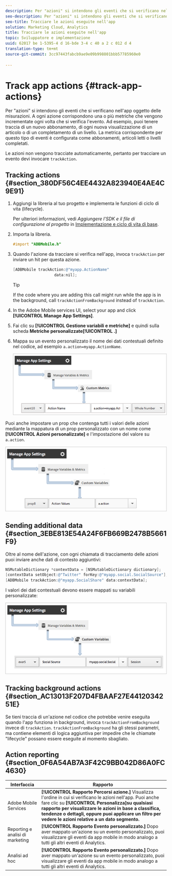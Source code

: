 ```yaml
---
description: Per "azioni" si intendono gli eventi che si verificano nell'app oggetto delle misurazioni. A ogni azione corrispondono una o più metriche che vengono incrementate ogni volta che si verifica l'evento. Ad esempio, puoi tenere traccia di un nuovo abbonamento, di ogni nuova visualizzazione di un articolo o di un completamento di un livello. La metrica corrispondente per questo tipo di eventi è configurata come abbonamenti, articoli letti o livelli completati.
seo-description: Per "azioni" si intendono gli eventi che si verificano nell'app oggetto delle misurazioni. A ogni azione corrispondono una o più metriche che vengono incrementate ogni volta che si verifica l'evento. Ad esempio, puoi tenere traccia di un nuovo abbonamento, di ogni nuova visualizzazione di un articolo o di un completamento di un livello. La metrica corrispondente per questo tipo di eventi è configurata come abbonamenti, articoli letti o livelli completati.
seo-title: Tracciare le azioni eseguite nell'app
solution: Marketing Cloud, Analytics
title: Tracciare le azioni eseguite nell'app
topic: Sviluppatore e implementazione
uuid: 62017 be 1-5395-4 d 16-bde 3-4 c 40 a 2 c 012 d 4
translation-type: tm+mt
source-git-commit: 3cc97443fabcb9ae9e09b998801bbb57785960e0

---
```



# Track app actions {#track-app-actions}

Per "azioni" si intendono gli eventi che si verificano nell'app oggetto delle misurazioni. A ogni azione corrispondono una o più metriche che vengono incrementate ogni volta che si verifica l'evento. Ad esempio, puoi tenere traccia di un nuovo abbonamento, di ogni nuova visualizzazione di un articolo o di un completamento di un livello. La metrica corrispondente per questo tipo di eventi è configurata come abbonamenti, articoli letti o livelli completati.

Le azioni non vengono tracciate automaticamente, pertanto per tracciare un evento devi invocare `trackAction`.

## Tracking actions {#section_380DF56C4EE4432A823940E4AE4C9E91}

1. Aggiungi la libreria al tuo progetto e implementa le funzioni di ciclo di vita (lifecycle).

   Per ulteriori informazioni, vedi *Aggiungere l'SDK e il file di configurazione al progetto* in [Implementazione e ciclo di vita di base](/help/ios/getting-started/dev-qs.md).
1. Importa la libreria.

   ```objective-c
   #import "ADBMobile.h"
   ```

1. Quando l'azione da tracciare si verifica nell'app, invoca `trackAction` per inviare un hit per questa azione.

   ```objective-c
   [ADBMobile trackAction:@"myapp.ActionName"  
                     data:nil];
   ```

   >[!TIP]
   >
   >If the code where you are adding this call might run while the app is in the background, call `trackActionFromBackground` instead of `trackAction`.

1. In the Adobe Mobile services UI, select your app and click **[!UICONTROL Manage App Settings]**.

1. Fai clic su **[!UICONTROL Gestione variabili e metriche]** e quindi sulla scheda **Metriche personalizzate[!UICONTROL .]**

1. Mappa su un evento personalizzato il nome dei dati contestuali definito nel codice, ad esempio `a.action=myapp.ActionName`.

   ![](assets/map-event-context-data.png)

Puoi anche impostare un prop che contenga tutti i valori delle azioni mediante la mappatura di un prop personalizzato con un nome come **[!UICONTROL Azioni personalizzate]** e l'impostazione del valore su `a.action`.

![](assets/map-custom-prop.png)

## Sending additional data {#section_3EBE813E54A24F6FB669B2478B5661F9}

Oltre al nome dell'azione, con ogni chiamata di tracciamento delle azioni puoi inviare anche dati di contesto aggiuntivi:

```objective-c
NSMutableDictionary *contextData = [NSMutableDictionary dictionary]; 
[contextData setObject:@"Twitter" forKey:@"myapp.social.SocialSource"]; 
[ADBMobile trackAction:@"myapp.SocialShare" data:contextData];
```

I valori dei dati contestuali devono essere mappati su variabili personalizzate:

![](assets/map-variable-context-action.png)

## Tracking background actions {#section_AC13013F207D4FBAAF27E4412034251E}

Se tieni traccia di un'azione nel codice che potrebbe venire eseguita quando l'app funziona in background, invoca `trackActionFromBackground` invece di `trackAction`. `trackActionFromBackground` ha gli stessi parametri, ma contiene elementi di logica aggiuntiva per impedire che le chiamate "lifecycle" possano essere eseguite al momento sbagliato.

## Action reporting {#section_0F6A54AB7A3F42C9BB042D86A0FC4630}

| Interfaccia | Rapporto |
|--- |--- |
| Adobe Mobile Services | **[!UICONTROL Rapporto Percorsi azione.]** Visualizza l'ordine in cui si verificano le azioni nell'app. Puoi anche fare clic su **[!UICONTROL Personalizza]su qualsiasi rapporto per visualizzare le azioni in base a classifica, tendenze o dettagli, oppure puoi applicare un filtro per vedere le azioni relative a un dato segmento.** |
| Reporting e analisi di marketing | **[!UICONTROL Rapporto Evento personalizzato.]**  Dopo aver mappato un'azione su un evento personalizzato, puoi visualizzare gli eventi da app mobile in modo analogo a tutti gli altri eventi di Analytics. |
| Analisi ad hoc | **[!UICONTROL Rapporto Evento personalizzato.]** Dopo aver mappato un'azione su un evento personalizzato, puoi visualizzare gli eventi da app mobile in modo analogo a tutti gli altri eventi di Analytics. |